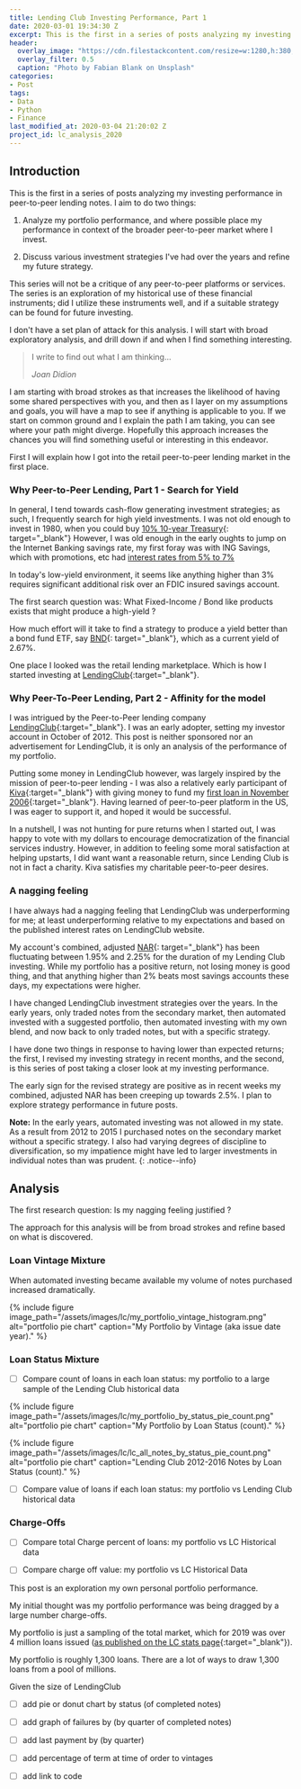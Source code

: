 ```yaml
---
title: Lending Club Investing Performance, Part 1
date: 2020-03-01 19:34:30 Z
excerpt: This is the first in a series of posts analyzing my investing performance in peer-to-peer lending notes.
header:
  overlay_image: "https://cdn.filestackcontent.com/resize=w:1280,h:380,fit:crop/compress/3vLHQUvRxyMfKDpkJD8N"   
  overlay_filter: 0.5
  caption: "Photo by Fabian Blank on Unsplash"  
categories:
- Post
tags:
- Data
- Python
- Finance
last_modified_at: 2020-03-04 21:20:02 Z 
project_id: lc_analysis_2020  
---
```




## Introduction
This is the first in a series of posts analyzing my investing performance in peer-to-peer lending notes. I aim to do two things:  

  1. Analyze my portfolio performance, and where possible place my performance in context of the broader peer-to-peer market where I invest.  

  2. Discuss various investment strategies I've had over the years and refine my future strategy.  

This series will not be a critique of any peer-to-peer platforms or services. The series is an exploration of my historical use of these financial instruments; did I utilize these instruments well, and if a suitable strategy can be found for future investing.

I don't have a set plan of attack for this analysis. I will start with broad exploratory analysis, and drill down if and when I find something interesting.

> I write to find out what I am thinking...   
>  
> <cite>Joan Didion </cite>


I am starting with broad strokes as that increases the likelihood of having some shared perspectives with you, and then as I layer on my assumptions and goals, you will have a map to see if anything is applicable to you. If we start on common ground and I explain the path I am taking, you can see where your path might diverge. Hopefully this approach increases the chances you will find something useful or interesting in this endeavor.


First I will explain how I got into the retail peer-to-peer lending market in the first place.


### Why Peer-to-Peer Lending, Part 1 - Search for Yield  

In general, I tend towards cash-flow generating investment strategies; as such, I frequently search for high yield investments.  I was not old enough to invest in 1980, when you could buy [10% 10-year Treasury](https://www.multpl.com/10-year-treasury-rate/table/by-year){: target="_blank"}  However, I was old enough in the early oughts to jump on the Internet Banking savings rate, my first foray was with ING Savings, which with promotions, etc had [interest rates from 5%  to 7% ](https://forums.whirlpool.net.au/archive/2039928)  


In today's low-yield environment, it seems like anything higher than 3%  requires significant additional risk over an FDIC insured savings account.

The first search question was: What Fixed-Income / Bond like products exists that might produce a high-yield ?

How much effort will it take to find a strategy to produce a yield better than a bond fund ETF, say [BND](https://finance.yahoo.com/quote/BND?p=BND&.tsrc=fin-srch){: target="_blank"}, which as a current yield of 2.67%.  

One place I looked was the retail lending marketplace. Which is how I started investing at [LendingClub](https://www.lendingclub.com){:target="_blank"}.


### Why Peer-To-Peer Lending, Part 2 - Affinity for the model  


I was intrigued by the Peer-to-Peer lending company [LendingClub](https://www.lendingclub.com){:target="_blank"}. I was an early adopter, setting my investor account in October of 2012. This post is neither sponsored nor an advertisement for LendingClub, it is only an analysis of the performance of my portfolio.

Putting some money in LendingClub however, was largely inspired by the mission of peer-to-peer lending - I was also a relatively early participant of [Kiva](https://www.kiva.org){:target="_blank"} with giving money to fund my [first loan in November 2006](https://www.kiva.org/lend/1147){:target="_blank"}. Having learned of peer-to-peer platform in the US, I was eager to support it, and hoped it would be successful.

In a nutshell, I was not hunting for pure returns when I started out, I was happy to vote with my dollars to encourage democratization of the financial services industry. However, in addition to feeling some moral satisfaction at helping upstarts, I did want want a reasonable return, since Lending Club is not in fact a charity. Kiva satisfies my charitable peer-to-peer desires.


### A nagging feeling  

I have always had a nagging feeling that LendingClub was underperforming for me; at least underperforming relative to my expectations and based on the published interest rates on LendingClub website.  

My account's combined, adjusted [NAR](https://www.lendingclub.com/public/about-nar-trader.action#what-are-nar){: target="_blank"} has been fluctuating between 1.95% and 2.25% for the duration of my Lending Club investing. While my portfolio has a positive return, not losing money is good thing, and that anything higher than 2% beats most savings accounts these days, my expectations were higher.


I have changed LendingClub investment strategies over the years.  In the early years, only traded notes from the secondary market, then automated invested with a suggested portfolio, then automated investing with my own blend, and now back to only traded notes, but with a specific strategy.

I have done two things in response to having lower than expected returns; the first, I revised my investing strategy in recent months, and the second, is this series of post taking a closer look at my investing performance.


The early sign for the revised strategy are positive as in recent weeks my combined, adjusted NAR has been creeping up towards 2.5%. I plan to explore strategy performance in future posts.



**Note:** In the early years, automated investing was not allowed in my state. As a result from 2012 to 2015 I purchased notes on the secondary market without a specific strategy. I also had varying degrees of discipline to diversification, so my impatience might have led to larger investments in individual notes than was prudent.
{: .notice--info}  


## Analysis  

The first research question:  Is my nagging feeling justified ?

The approach for this analysis will be from broad strokes and refine based on what is discovered.


### Loan Vintage Mixture

When automated investing became available my volume of notes purchased increased dramatically.

{% include figure image_path="/assets/images/lc/my_portfolio_vintage_histogram.png" alt="portfolio pie chart" caption="My Portfolio by Vintage (aka issue date year)." %}



### Loan Status Mixture

- [ ] Compare count of loans in each loan status:  my portfolio to a large sample of the Lending Club historical data  

{% include figure image_path="/assets/images/lc/my_portfolio_by_status_pie_count.png" alt="portfolio pie chart" caption="My Portfolio by Loan Status (count)." %}



{% include figure image_path="/assets/images/lc/lc_all_notes_by_status_pie_count.png" alt="portfolio pie chart" caption="Lending Club 2012-2016 Notes by Loan Status (count)." %}




- [ ] Compare value of loans if each loan status:  my portfolio vs Lending Club historical data

### Charge-Offs

- [ ] Compare total Charge percent of loans:  my portfolio vs LC Historical data  

- [ ] Compare charge off value:  my portfolio vs LC Historical Data






This post is an exploration my own personal portfolio performance.


My initial thought was my portfolio performance was being dragged by a large number charge-offs.


My portfolio is just a sampling of the total market, which for 2019 was over 4 million loans issued ([as published on the LC stats page](https://www.lendingclub.com/info/statistics.action){:target="_blank"}).


My portfolio is roughly 1,300 loans.  There are a lot of ways to draw 1,300 loans from a pool of millions.



Given the size of LendingClub


- [ ] add pie or donut chart by status (of completed notes)
- [ ] add graph of failures by (by quarter of completed notes)
- [ ] add last payment by (by quarter)


- [ ] add percentage of term at time of order to vintages  

- [ ] add link to code
